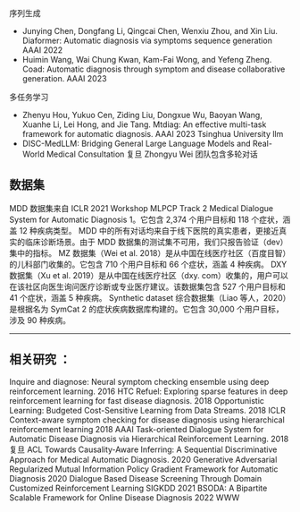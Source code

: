 序列生成
- Junying Chen, Dongfang Li, Qingcai Chen, Wenxiu Zhou, and Xin Liu. Diaformer: Automatic diagnosis via symptoms sequence generation  AAAI 2022 
- Huimin Wang, Wai Chung Kwan, Kam-Fai Wong, and Yefeng Zheng. Coad: Automatic diagnosis through symptom and disease collaborative generation. AAAI 2023

多任务学习
- Zhenyu Hou, Yukuo Cen, Ziding Liu, Dongxue Wu, Baoyan Wang, Xuanhe Li, Lei Hong, and Jie Tang. Mtdiag: An effective multi-task framework for automatic diagnosis. AAAI 2023 Tsinghua University
llm
- DISC-MedLLM: Bridging General Large Language Models and Real-World Medical Consultation 复旦 Zhongyu Wei 团队包含多轮对话


## 数据集
MDD 数据集来自 ICLR 2021 Workshop MLPCP Track 2 Medical Dialogue System for Automatic Diagnosis 1。它包含 2,374 个用户目标和 118 个症状，涵盖 12 种疾病类型。 MDD 中的所有对话均来自于线下医院的真实患者，更接近真实的临床诊断场景。由于 MDD 数据集的测试集不可用，我们只报告验证（dev）集中的指标。 
MZ 数据集（Wei et al. 2018）是从中国在线医疗社区（百度目智）的儿科部门收集的。它包含 710 个用户目标和 66 个症状，涵盖 4 种疾病。
DXY 数据集（Xu et al. 2019）是从中国在线医疗社区（dxy. com）收集的，用户可以在该社区向医生询问医疗诊断或专业医疗建议。该数据集包含 527 个用户目标和 41 个症状，涵盖 5 种疾病。
Synthetic dataset 综合数据集（Liao 等人，2020）是根据名为 SymCat 2 的症状疾病数据库构建的。它包含 30,000 个用户目标，涉及 90 种疾病。








---
## 相关研究 ：
Inquire and diagnose: Neural symptom checking ensemble using deep reinforcement learning. 2016 HTC
Refuel: Exploring sparse features in deep reinforcement learning for fast disease diagnosis. 2018
Opportunistic Learning: Budgeted Cost-Sensitive Learning from Data Streams. 2018 ICLR
Context-aware symptom checking for disease diagnosis using hierarchical reinforcement learning 2018 AAAI
Task-oriented Dialogue System for Automatic Disease Diagnosis via Hierarchical Reinforcement Learning. 2018  复旦 ACL
Towards Causality-Aware Inferring: A Sequential Discriminative Approach for Medical Automatic Diagnosis. 2020 
Generative Adversarial Regularized Mutual Information Policy Gradient Framework for Automatic Diagnosis 2020 
Dialogue Based Disease Screening Through Domain Customized Reinforcement Learning SIGKDD 2021
BSODA: A Bipartite Scalable Framework for Online Disease Diagnosis 2022 WWW
